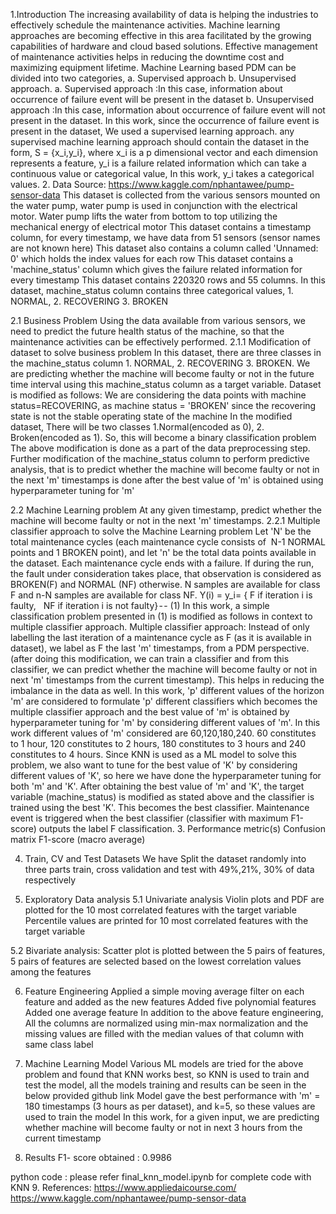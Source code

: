 1.Introduction
The increasing availability of data is helping the industries to effectively schedule the maintenance activities. Machine learning approaches are becoming effective in this area facilitated by the growing capabilities of hardware and cloud based solutions. Effective management of maintenance activities helps in reducing the downtime cost and maximizing equipment lifetime. Machine Learning based PDM can be divided into two categories, a. Supervised approach b. Unsupervised approach.
a. Supervised approach :In this case, information about occurrence of failure event will be present in the dataset
b. Unsupervised approach :In this case, information about occurrence of failure event will not present in the dataset.
In this work, since the occurrence of failure event is present in the dataset, We used a supervised learning approach. any supervised machine learning approach should contain the dataset in the form, S = {x_i,y_i}, where x_i is a p dimensional vector and each dimension represents a feature, y_i is a failure related information which can take a continuous value or categorical value, In this work, y_i takes a categorical values.
2. Data
Source: https://www.kaggle.com/nphantawee/pump-sensor-data
This dataset is collected from the various sensors mounted on the water pump, water pump is used in conjunction with the electrical motor. Water pump lifts the water from bottom to top utilizing the mechanical energy of electrical motor
This dataset contains a timestamp column, for every timestamp, we have data from 51 sensors (sensor names are not known here)
This dataset also contains a column called 'Unnamed: 0' which holds the index values for each row
This dataset contains a 'machine_status' column which gives the failure related information for every timestamp
This dataset contains 220320 rows and 55 columns. In this dataset, machine_status column contains three categorical values, 1. NORMAL, 2. RECOVERING 3. BROKEN

2.1 Business Problem
Using the data available from various sensors, we need to predict the future health status of the machine, so that the maintenance activities can be effectively performed.
2.1.1 Modification of dataset to solve business problem
In this dataset, there are three classes in the machine_status column 1. NORMAL, 2. RECOVERING 3. BROKEN. We are predicting whether the machine will become faulty or not in the future time interval using this machine_status column as a target variable. Dataset is modified as follows:
We are considering the data points with machine status=RECOVERING, as machine status = 'BROKEN' since the recovering state is not the stable operating state of the machine
In the modified dataset, There will be two classes 1.Normal(encoded as 0), 2. Broken(encoded as 1). So, this will become a binary classification problem
The above modification is done as a part of the data preprocessing step. Further modification of the machine_status column to perform predictive analysis, that is to predict whether the machine will become faulty or not in the next 'm' timestamps is done after the best value of 'm' is obtained using hyperparameter tuning for 'm'

2.2 Machine Learning problem
At any given timestamp, predict whether the machine will become faulty or not in the next 'm' timestamps.
2.2.1 Multiple classifier approach to solve the Machine Learning problem
Let 'N' be the total maintenance cycles (each maintenance cycle consists of 
N-1 NORMAL points and 1 BROKEN point), and let 'n' be the total data points available in the dataset. Each maintenance cycle ends with a failure. If during the run, the fault under consideration takes place, that observation is considered as BROKEN(F) and NORMAL (NF) otherwise. N samples are available for class F and n-N samples are available for class NF.
Y(i) = y_i= { F if iteration i is faulty, 
 NF if iteration i is not faulty} - - (1)
In this work, a simple classification problem presented in (1) is modified as follows in context to multiple classifier approach.
Multiple classifier approach:
Instead of only labelling the last iteration of a maintenance cycle as F (as it is available in dataset), we label as F the last 'm' timestamps, from a PDM perspective. (after doing this modification, we can train a classifier and from this classifier, we can predict whether the machine will become faulty or not in next 'm' timestamps from the current timestamp). This helps in reducing the imbalance in the data as well. In this work, 'p' different values of the horizon 'm' are considered to formulate 'p' different classifiers which becomes the multiple classifier approach and the best value of 'm' is obtained by hyperparameter tuning for 'm' by considering different values of 'm'. In this work different values of 'm' considered are 60,120,180,240. 60 constitutes to 1 hour, 120 constitutes to 2 hours, 180 constitutes to 3 hours and 240 constitutes to 4 hours. Since KNN is used as a ML model to solve this problem, we also want to tune for the best value of 'K' by considering different values of 'K', so here we have done the hyperparameter tuning for both 'm' and 'K'. After obtaining the best value of 'm' and 'K', the target variable (machine_status) is modified as stated above and the classifier is trained using the best 'K'. This becomes the best classifier. Maintenance event is triggered when the best classifier (classifier with maximum F1-score) outputs the label F classification.
3. Performance metric(s)
Confusion matrix
F1-score (macro average)

4. Train, CV and Test Datasets
We have Split the dataset randomly into three parts train, cross validation and test with 49%,21%, 30% of data respectively

5. Exploratory Data analysis
5.1 Univariate analysis
Violin plots and PDF are plotted for the 10 most correlated features with the target variable
Percentile values are printed for 10 most correlated features with the target variable

5.2 Bivariate analysis:
Scatter plot is plotted between the 5 pairs of features, 5 pairs of features are selected based on the lowest correlation values among the features

6. Feature Engineering
Applied a simple moving average filter on each feature and added as the new features
Added five polynomial features
Added one average feature
In addition to the above feature engineering, All the columns are normalized using min-max normalization and the missing values are filled with the median values of that column with same class label

7. Machine Learning Model
Various ML models are tried for the above problem and found that KNN works best, so KNN is used to train and test the model, all the models training and results can be seen in the below provided github link
Model gave the best performance with 'm' = 180 timestamps (3 hours as per dataset), and k=5, so these values are used to train the model
In this work, for a given input, we are predicting whether machine will become faulty or not in next 3 hours from the current timestamp

8. Results
F1- score obtained : 0.9986

python code : please refer final_knn_model.ipynb for complete code with KNN
9. References:
https://www.appliedaicourse.com/
https://www.kaggle.com/nphantawee/pump-sensor-data
